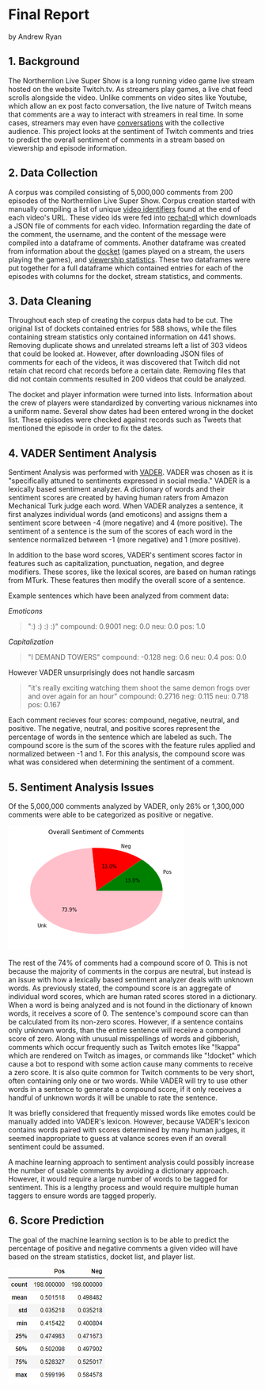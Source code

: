 # Final Report 

by Andrew Ryan

## 1. Background 

The Northernlion Live Super Show is a long running video game live stream hosted on the website Twitch.tv. As streamers play games, a live chat feed scrolls alongside the video. Unlike comments on video sites like Youtube, which allow an ex post facto conversation, the live nature of Twitch means that comments are a way to interact with streamers in real time. In some cases, streamers may even have [conversations](https://clips.twitch.tv/StormyVainEelCurseLit) with the collective audience. This project looks at the sentiment of Twitch comments and tries to predict the overall sentiment of comments in a stream based on viewership and episode information.

## 2. Data Collection 

A corpus was compiled consisting of 5,000,000 comments from 200 episodes of the Northernlion Live Super Show. Corpus creation started with manually compiling a list of unique [video identifiers](Pipeline/VOD_ID_full.txt) found at the end of each video's URL. These video ids were fed into [rechat-dl](https://github.com/KunaiFire/rechat-dl) which downloads a JSON file of comments for each video. Information regarding the date of the comment, the username, and the content of the message were compiled into a dataframe of comments. Another dataframe was created from information about the [docket](http://twoandahalfscums.blogspot.co.uk/p/nlss.html) (games played on a stream, the users playing the games), and [viewership statistics](https://sullygnome.com/channel/Northernlion). These two dataframes were put together for a full dataframe which contained entries for each of the episodes with columns for the docket, stream statistics, and comments.

## 3. Data Cleaning 

Throughout each step of creating the corpus data had to be cut. The original list of dockets contained entries for 588 shows, while the files containing stream statistics only contained information on 441 shows. Removing duplicate shows and unrelated streams left a list of 303 videos that could be looked at. However, after downloading JSON files of comments for each of the videos, it was discovered that Twitch did not retain chat record chat records before a certain date. Removing files that did not contain comments resulted in 200 videos that could be analyzed.

The docket and player information were turned into lists. Information about the crew of players were standardized by converting various nicknames into a uniform name. Several show dates had been entered wrong in the docket list. These episodes were checked against records such as Tweets that mentioned the episode in order to fix the dates.

## 4. VADER Sentiment Analysis 

Sentiment Analysis was performed with [VADER](https://github.com/cjhutto/vaderSentiment). VADER was chosen as it is "specifically attuned to sentiments expressed in social media." VADER is a lexically based sentiment analyzer. A dictionary of words and their sentiment scores are created by having human raters from Amazon Mechanical Turk judge each word. When VADER analyzes a sentence, it first analyzes individual words (and emoticons) and assigns them a sentiment score between -4 (more negative) and 4 (more positive). The sentiment of a sentence is the sum of the scores of each word in the sentence normalized between -1 (more negative) and 1 (more positive).

In addition to the base word scores, VADER's sentiment scores factor in features such as capitalization, punctuation, negation, and degree modifiers. These scores, like the lexical scores, are based on human ratings from MTurk. These features then modify the overall score of a sentence. 

Example sentences which have been analyzed from comment data:

*Emoticons*
>":) :) :) :)"
>compound: 0.9001
>neg: 0.0 
>neu: 0.0 
>pos: 1.0

*Capitalization*
>"I DEMAND TOWERS"
compound: -0.128 
>neg: 0.6
>neu: 0.4
>pos: 0.0

However VADER unsurprisingly does not handle sarcasm
>"it's really exciting watching them shoot the same demon frogs over and over again for an hour"
>compound: 0.2716 
>neg: 0.115
>neu: 0.718 
>pos: 0.167

Each comment recieves four scores: compound, negative, neutral, and positive. The negative, neutral, and positive scores represent the percentage of words in the sentence which are labeled as such. The compound score is the sum of the scores with the feature rules applied and normalized between -1 and 1. For this analysis, the compound score was what was considered when determining the sentiment of a comment.

## 5. Sentiment Analysis Issues

Of the 5,000,000 comments analyzed by VADER, only 26% or 1,300,000 comments were able to be categorized as positive or negative.

![Sentiment Score Breakdown](images/CommentSentiment.png) 

The rest of the 74% of comments had a compound score of 0. This is not because the majority of comments in the corpus are neutral, but instead is an issue with how a lexically based sentiment analyzer deals with unknown words. As previously stated, the compound score is an aggregate of individual word scores, which are human rated scores stored in a dictionary. When a word is being analyzed and is not found in the dictionary of known words, it receives a score of 0. The sentence's compound score can than be calculated from its non-zero scores. However, if a sentence contains only unknown words, than the entire sentence will receive a compound score of zero. Along with unusual misspellings of words and gibberish, comments which occur frequently such as Twitch emotes like "!kappa" which are rendered on Twitch as images, or commands like "!docket" which cause a bot to respond with some action cause many comments to receive a zero score. It is also quite common for Twitch comments to be very short, often containing only one or two words. While VADER will try to use other words in a sentence to generate a compound score, if it only receives a handful of unknown words it will be unable to rate the sentence.

It was briefly considered that frequently missed words like emotes could be manually added into VADER's lexicon. However, because VADER's lexicon contains words paired with scores determined by many human judges, it seemed inappropriate to guess at valance scores even if an overall sentiment could be assumed.

A machine learning approach to sentiment analysis could possibly increase the number of usable comments by avoiding a dictionary approach. However, it would require a large number of words to be tagged for sentiment. This is a lengthy process and would require multiple human taggers to ensure words are tagged properly.

## 6. Score Prediction 

The goal of the machine learning section is to be able to predict the percentage of positive and negative comments a given video will have based on the stream statistics, docket list, and player list.

![Sentiment Split](images/SentimentSplit.PNG)